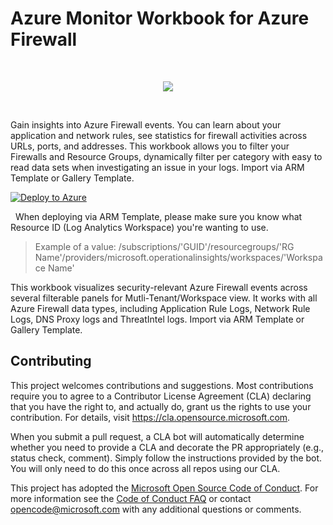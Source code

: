 # Azure Monitor Workbook for Azure Firewall 
&nbsp;

<p align="center">
<img src="https://github.com/Azure/Azure-Network-Security/blob/master/Cross%20Product/MediaFiles/Azure-Firewall/AzFwWorkbook.png">
</p>

&nbsp;

Gain insights into Azure Firewall events. You can learn about your application and network rules, see statistics for firewall activities across URLs, ports, and addresses. This workbook allows you to filter your Firewalls and Resource Groups, dynamically filter per category with easy to read data sets when investigating an issue in your logs. Import via ARM Template or Gallery Template.
&nbsp;

[![Deploy to Azure](https://aka.ms/deploytoazurebutton)](https://portal.azure.com/#create/Microsoft.Template/uri/https%3A%2F%2Fraw.githubusercontent.com%2FAzure%2FAzure-Network-Security%2Fmaster%2FAzure%2520Firewall%2FWorkbook%2520-%2520Azure%2520Firewall%2520Monitor%2520Workbook%2FAzure%2520Firewall_ARM.json)

&nbsp;
When deploying via ARM Template, please make sure you know what Resource ID (Log Analytics Workspace) you're wanting to use.

>Example of a value: /subscriptions/'GUID'/resourcegroups/'RG Name'/providers/microsoft.operationalinsights/workspaces/'Workspace Name'

This workbook visualizes security-relevant Azure Firewall events across several filterable panels for Mutli-Tenant/Workspace view. It works with all Azure Firewall data types, including Application Rule Logs, Network Rule Logs, DNS Proxy logs and ThreatIntel logs. Import via ARM Template or Gallery Template.


## Contributing

This project welcomes contributions and suggestions.  Most contributions require you to agree to a
Contributor License Agreement (CLA) declaring that you have the right to, and actually do, grant us
the rights to use your contribution. For details, visit https://cla.opensource.microsoft.com.

When you submit a pull request, a CLA bot will automatically determine whether you need to provide
a CLA and decorate the PR appropriately (e.g., status check, comment). Simply follow the instructions
provided by the bot. You will only need to do this once across all repos using our CLA.

This project has adopted the [Microsoft Open Source Code of Conduct](https://opensource.microsoft.com/codeofconduct/).
For more information see the [Code of Conduct FAQ](https://opensource.microsoft.com/codeofconduct/faq/) or
contact [opencode@microsoft.com](mailto:opencode@microsoft.com) with any additional questions or comments.
